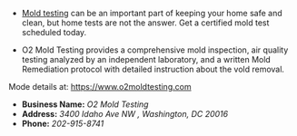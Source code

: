 - [Mold testing](https://www.o2moldtesting.com) can be an important part of keeping your home safe and clean, but home tests are not the answer. Get a certified mold test scheduled today. 


- O2 Mold Testing provides a comprehensive mold inspection, air quality testing analyzed by an independent laboratory, and a written Mold Remediation protocol with  detailed instruction about the vold removal.

Mode details at:
https://www.o2moldtesting.com

- **Business Name:** _O2 Mold Testing_
- **Address:** _3400 Idaho Ave NW , Washington, DC 20016_
- **Phone:** _202-915-8741_

